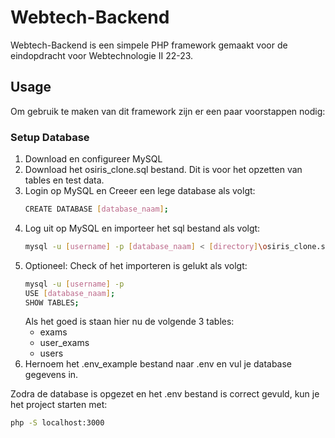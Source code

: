 # Webtech-Backend
Webtech-Backend is een simpele PHP framework gemaakt voor de eindopdracht voor Webtechnologie II 22-23.
## Usage
Om gebruik te maken van dit framework zijn er een paar voorstappen nodig:
### Setup Database
1. Download en configureer MySQL 
2. Download het osiris_clone.sql bestand. Dit is voor het opzetten van tables en test data.
3. Login op MySQL en Creeer een lege database als volgt:
    ```bash
    CREATE DATABASE [database_naam];
    ```
3. Log uit op MySQL en importeer het sql bestand als volgt:
    ```bash
    mysql -u [username] -p [database_naam] < [directory]\osiris_clone.sql
    ```
4. Optioneel: Check of het importeren is gelukt als volgt:
    ```bash
    mysql -u [username] -p
    USE [database_naam];
    SHOW TABLES;
    ```
    Als het goed is staan hier nu de volgende 3 tables:
    * exams
    * user_exams
    * users
5. Hernoem het .env_example bestand naar .env en vul je database gegevens in.

Zodra de database is opgezet en het .env bestand is correct gevuld, kun je het project starten met:
```bash
php -S localhost:3000
```
